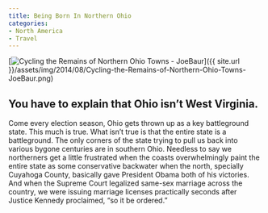```yaml
---
title: Being Born In Northern Ohio
categories:
- North America
- Travel
---
```


[![Cycling the Remains of Northern Ohio Towns - JoeBaur](/wp-content/uploads/2014/08/_d_improd_/Cycling-the-Remains-of-Northern-Ohio-Towns-JoeBaur-1024x575_f_improf_672x377.png)]({{ site.url }}/assets/img/2014/08/Cycling-the-Remains-of-Northern-Ohio-Towns-JoeBaur.png)

## You have to explain that Ohio isn’t West Virginia.

Come every election season, Ohio gets thrown up as a key battleground state. This much is true. What isn’t true is that the entire state is a battleground. The only corners of the state trying to pull us back into various bygone centuries are in southern Ohio. Needless to say we northerners get a little frustrated when the coasts overwhelmingly paint the entire state as some conservative backwater when the north, specially Cuyahoga County, basically gave President Obama both of his victories. And when the Supreme Court legalized same-sex marriage across the country, we were issuing marriage licenses practically seconds after Justice Kennedy proclaimed, “so it be ordered.”
